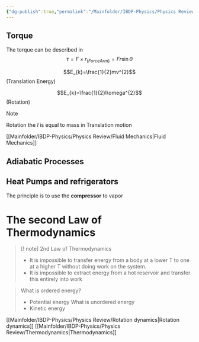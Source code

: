 ```yaml
---
{"dg-publish":true,"permalink":"/Mainfolder/IBDP-Physics/Physics Review/Option Engineering physics/"}
---
```



## Torque
The torque can be described in
$$\tau=F\times r_{(Force Arm)}= Fr\sin \theta$$

$$E_{k}=\frac{1}{2}mv^{2}$$(Translation Energy)

$$E_{k}=\frac{1}{2}I\omega^{2}$$
(Rotation)

>[!note] 
>Rotation the $I$ is equal to mass in Translation motion



[[Mainfolder/IBDP-Physics/Physics Review/Fluid Mechanics\|Fluid Mechanics]] 

## Adiabatic Processes


## Heat Pumps and refrigerators

The principle is to use the **compressor** to vapor 




# The second Law of Thermodynamics

>[! note]  2nd Law of Thermodynamics
>- It is impossible to transfer energy from a body at a lower T to one at a higher T without doing work on the system.
>- It is impossible to extract energy from a hot reservoir and transfer this entirely into work



>What is ordered energy?
>- Potential energy
>What is unordered energy
>- Kinetic energy




[[Mainfolder/IBDP-Physics/Physics Review/Rotation dynamics\|Rotation dynamics]] 
[[Mainfolder/IBDP-Physics/Physics Review/Thermodynamics\|Thermodynamics]] 